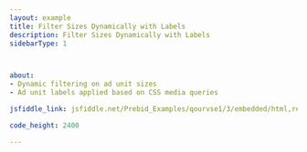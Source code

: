 ```yaml
---
layout: example
title: Filter Sizes Dynamically with Labels
description: Filter Sizes Dynamically with Labels
sidebarType: 1



about:
- Dynamic filtering on ad unit sizes
- Ad unit labels applied based on CSS media queries

jsfiddle_link: jsfiddle.net/Prebid_Examples/qourvse1/3/embedded/html,result

code_height: 2400

---
```

